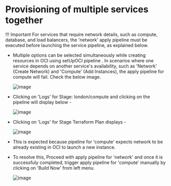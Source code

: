 # Provisioning of multiple services together

!!! Important
    For services that require network details, such as compute, database, and load balancers, the 'network' apply pipeline must be executed before launching the service pipeline, as explained below.

* Multiple options can be selected simultaneously while creating resources in OCI using setUpOCI pipeline . In scenarios where one service depends on another service's availability, such as 'Network' (Create Network) and 'Compute' (Add Instances), the apply pipeline for compute will fail. Check the below image.


    ![image](../images/multiservices-1.jpg)


* Clicking on 'Logs' for Stage: london/compute and clicking on the pipeline will display below -

    ![image](../images/multiservices-2.jpg)

* Clicking on 'Logs' for Stage Terraform Plan displays - 

    ![image](../images/multiservices-3.jpg)


- This is expected because pipeline for 'compute' expects network to be already existing in OCI to launch a new instance.
- To resolve this, Proceed with apply pipeline for 'network' and once it is successfuly completed, trigger apply pipeline for 'compute' manually by clicking on 'Build Now' from left menu.

    ![image](../images/multiservices-4.jpg)
